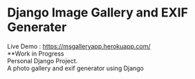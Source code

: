 # Django Image Gallery and EXIF Generater
Live Demo : https://msgalleryapp.herokuapp.com/  
**Work in Progress  
Personal Django Project.  
A photo gallery and exif generator using Django  
